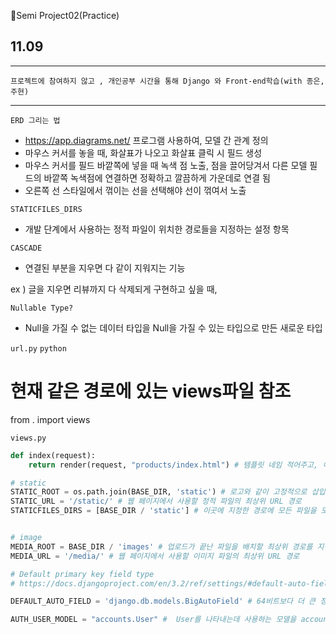 📗Semi Project02(Practice)
## 11.09
---

`프로젝트에 참여하지 않고 , 개인공부 시간을 통해 Django 와 Front-end학습(with 종은, 주현)`

---
`ERD 그리는 법`
* https://app.diagrams.net/ 프로그램 사용하여, 모델 간 관계 정의
* 마우스 커서를 놓을 때, 화살표가 나오고 화살표 클릭 시 필드 생성
* 마우스 커서를 필드 바깥쪽에 넣을 때 녹색 점 노출, 점을 끌어당겨서 다른 모델 필드의 바깥쪽 녹색점에 연결하면 정확하고 깔끔하게 가운데로 연결 됨 
* 오른쪽 선 스타일에서 꺾이는 선을 선택해야 선이 꺾여서 노출 

`STATICFILES_DIRS`

* 개발 단계에서 사용하는 정적 파일이 위치한 경로들을 지정하는 설정 항목
  

`CASCADE`

* 연결된 부분을 지우면 다 같이 지워지는 기능
  

ex ) 글을 지우면 리뷰까지 다 삭제되게 구현하고 싶을 때,

`Nullable Type?`

* Null을 가질 수 없는 데이터 타입을 Null을 가질 수 있는 타입으로 만든 새로운 타입

`url.py`
```python```

# 현재 같은 경로에 있는 views파일 참조
from . import views 

`views.py`
```python
def index(request):
    return render(request, "products/index.html") # 템플릿 네임 적어주고, 이쪽으로 context 값을 넘겨줌

# static
STATIC_ROOT = os.path.join(BASE_DIR, 'static') # 로고와 같이 고정적으로 삽입하는 정적 이미지, 
STATIC_URL = '/static/' # 웹 페이지에서 사용할 정적 파일의 최상위 URL 경로
STATICFILES_DIRS = [BASE_DIR / 'static'] # 이곳에 지정한 경로에 모든 파일을 모은다.


# image
MEDIA_ROOT = BASE_DIR / 'images' # 업로드가 끝난 파일을 배치할 최상위 경로를 지정하는 설정 항목
MEDIA_URL = '/media/' # 웹 페이지에서 사용할 이미지 파일의 최상위 URL 경로

# Default primary key field type
# https://docs.djangoproject.com/en/3.2/ref/settings/#default-auto-field

DEFAULT_AUTO_FIELD = 'django.db.models.BigAutoField' # 64비트보다 더 큰 정수값을 사용하고 싶을 때 모델에 각 정의해주는 것보다 여기서 전역에 적용되도록 기재함 ,Django에서 자동 생성

AUTH_USER_MODEL = "accounts.User" #  User를 나타내는데 사용하는 모델을 accounts 앱의 커스터마이징한 user모델임을 정의해줌




 